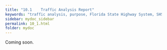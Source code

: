 ```yaml
---
title: "10.1	Traffic Analysis Report"
keywords: "traffic analysis, purpose, Florida State Highway System, SHS"
sidebar: mydoc_sidebar
permalink: 10_1.html
folder: mydoc
---
```


<p>
  Coming soon.
</p>